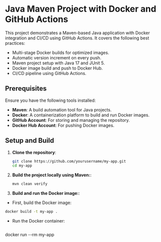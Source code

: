 # Java Maven Project with Docker and GitHub Actions

This project demonstrates a Maven-based Java application with Docker integration and CI/CD using GitHub Actions. It covers the following best practices:

- Multi-stage Docker builds for optimized images.
- Automatic version increment on every push.
- Maven project setup with Java 17 and JUnit 5.
- Docker image build and push to Docker Hub.
- CI/CD pipeline using GitHub Actions.



## Prerequisites

Ensure you have the following tools installed:

- **Maven**: A build automation tool for Java projects.
- **Docker**: A containerization platform to build and run Docker images.
- **GitHub Account**: For storing and managing the repository.
- **Docker Hub Account**: For pushing Docker images.

## Setup and Build

1. **Clone the repository**:

   ```bash
   git clone https://github.com/yourusername/my-app.git
   cd my-app
   ```

2. **Build the project locally using Maven:**:

   ```bash
   mvn clean verify
   ```

3. **Build and run the Docker image:**:
  - First, build the Docker image:
   ```bash
   docker build -t my-app .
   ```
  - Run the Docker container:
    ```bash
   docker run --rm my-app
   ```


